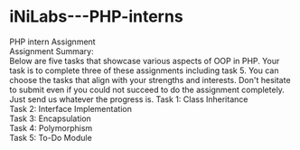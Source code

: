 # iNiLabs---PHP-interns

PHP intern Assignment  
Assignment Summary:  
Below are five tasks that showcase various aspects of OOP in PHP. Your task is to complete three of these assignments including task 5. You can choose the tasks that align with your strengths and interests. Don't hesitate to submit even if you could not succeed to do the assignment completely. Just send us whatever the progress is.
Task 1: Class Inheritance  
Task 2: Interface Implementation  
Task 3: Encapsulation  
Task 4: Polymorphism  
Task 5: To-Do Module  
